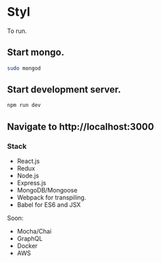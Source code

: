 # Styl

To run.

## Start mongo.
```bash
sudo mongod
```
## Start development server.
```bash
npm run dev
```
## Navigate to http://localhost:3000

### Stack
- React.js
- Redux
- Node.js
- Express.js
- MongoDB/Mongoose
- Webpack for transpiling.
- Babel for ES6 and JSX

Soon:
- Mocha/Chai
- GraphQL
- Docker
- AWS
